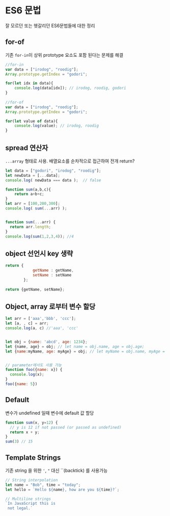 # ES6 문법
잘 모르던 또는 헷갈리던 ES6문법들에 대한 정리

## for-of
기존 `for-in`이 상위 prototype 요소도 포함 된다는 문제를 해결

```javascript
//for-in
var data = ["irodog", "roodig"];
Array.prototype.getIndex = "godori";

for(let idx in data){
    console.log(data[idx]); // irodog, roodig, godori
}
    
//for-of    
var data = ["irodog", "roodig"];
Array.prototype.getIndex = "godori";

for(let value of data){
    console.log(value); // irodog, roodig
}
```

## spread 연산자
`...array` 형태로 사용. 배열요소를 순차적으로 접근하여 전개 return? 

```javascript
let data = ["godori", "irodog", "roodig"];
let newData = [...data];
console.log( newData === data );  // false

function sum(a,b,c){
    return a+b+c;
}
let arr = [100,200,300];
console.log( sum(...arr) );


function sum(...arr) {
  return arr.length;
}
console.log(sum(1,2,3,4)); //4 
```

## object 선언시 key 생략

```javascript
return {
            getName : getName,
            setName : setName
        };
        
return {getName, setName};
```

##  Object, array 로부터 변수 할당
```javascript
let arr = ['aaa','bbb', 'ccc'];
let [a, , c] = arr;
console.log(a, c) //'aaa', 'ccc'


let obj = {name: 'abcd', age: 1234};
let {name, age} = obj; // let name = obj.name, age = obj.age;
let {name:myName, age: myAge} = obj; // let myName = obj.name, myAge = obj.age;


// parameter에서도 사용 가능
function foo({name: x}) {
  console.log(x);
}
foo({name: 5})
```

## Default  
변수가 undefined 일때 변수에 default 값 할당
```javascript
function sum(x, y=12) {
  // y is 12 if not passed (or passed as undefined)
  return x + y;
}
sum(3) // 15
```

## Template Strings
기존 string 을 위한 `'`, `"` 대신 ``(backtick) 를 사용가능
```javascript
// String interpolation
let name = "Bob", time = "today";
let hello = `Hello ${name}, how are you ${time}?`;

// Multiline strings
`In JavaScript this is
 not legal.`
 
```
